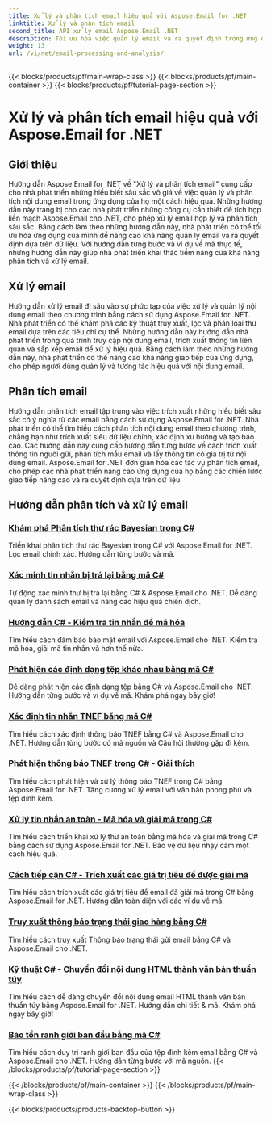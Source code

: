 ```yaml
---
title: Xử lý và phân tích email hiệu quả với Aspose.Email for .NET
linktitle: Xử lý và phân tích email
second_title: API xử lý email Aspose.Email .NET
description: Tối ưu hóa việc quản lý email và ra quyết định trong ứng dụng của bạn với các hướng dẫn của Aspose.Email for .NET về xử lý email hợp lý và phân tích sâu sắc. Tìm hiểu cách truy xuất, sắp xếp và phân tích nội dung email theo chương trình. Khám phá các ví dụ thực tế để tăng cường giao tiếp và chiến lược dựa trên dữ liệu.
weight: 13
url: /vi/net/email-processing-and-analysis/
---
```


{{< blocks/products/pf/main-wrap-class >}}
{{< blocks/products/pf/main-container >}}
{{< blocks/products/pf/tutorial-page-section >}}

# Xử lý và phân tích email hiệu quả với Aspose.Email for .NET


## Giới thiệu

Hướng dẫn Aspose.Email for .NET về "Xử lý và phân tích email" cung cấp cho nhà phát triển những hiểu biết sâu sắc vô giá về việc quản lý và phân tích nội dung email trong ứng dụng của họ một cách hiệu quả. Những hướng dẫn này trang bị cho các nhà phát triển những công cụ cần thiết để tích hợp liền mạch Aspose.Email cho .NET, cho phép xử lý email hợp lý và phân tích sâu sắc. Bằng cách làm theo những hướng dẫn này, nhà phát triển có thể tối ưu hóa ứng dụng của mình để nâng cao khả năng quản lý email và ra quyết định dựa trên dữ liệu. Với hướng dẫn từng bước và ví dụ về mã thực tế, những hướng dẫn này giúp nhà phát triển khai thác tiềm năng của khả năng phân tích và xử lý email.

## Xử lý email

Hướng dẫn xử lý email đi sâu vào sự phức tạp của việc xử lý và quản lý nội dung email theo chương trình bằng cách sử dụng Aspose.Email for .NET. Nhà phát triển có thể khám phá các kỹ thuật truy xuất, lọc và phân loại thư email dựa trên các tiêu chí cụ thể. Những hướng dẫn này hướng dẫn nhà phát triển trong quá trình truy cập nội dung email, trích xuất thông tin liên quan và sắp xếp email để xử lý hiệu quả. Bằng cách làm theo những hướng dẫn này, nhà phát triển có thể nâng cao khả năng giao tiếp của ứng dụng, cho phép người dùng quản lý và tương tác hiệu quả với nội dung email.

## Phân tích email

Hướng dẫn phân tích email tập trung vào việc trích xuất những hiểu biết sâu sắc có ý nghĩa từ các email bằng cách sử dụng Aspose.Email for .NET. Nhà phát triển có thể tìm hiểu cách phân tích nội dung email theo chương trình, chẳng hạn như trích xuất siêu dữ liệu chính, xác định xu hướng và tạo báo cáo. Các hướng dẫn này cung cấp hướng dẫn từng bước về cách trích xuất thông tin người gửi, phân tích mẫu email và lấy thông tin có giá trị từ nội dung email. Aspose.Email for .NET đơn giản hóa các tác vụ phân tích email, cho phép các nhà phát triển nâng cao ứng dụng của họ bằng các chiến lược giao tiếp nâng cao và ra quyết định dựa trên dữ liệu.

## Hướng dẫn phân tích và xử lý email
### [Khám phá Phân tích thư rác Bayesian trong C#](./exploring-bayesian-spam-analysis-in-csharp/)
Triển khai phân tích thư rác Bayesian trong C# với Aspose.Email for .NET. Lọc email chính xác. Hướng dẫn từng bước và mã.
### [Xác minh tin nhắn bị trả lại bằng mã C#](./verifying-bounced-messages-with-csharp-code/)
Tự động xác minh thư bị trả lại bằng C# & Aspose.Email cho .NET. Dễ dàng quản lý danh sách email và nâng cao hiệu quả chiến dịch. 
### [Hướng dẫn C# - Kiểm tra tin nhắn để mã hóa](./csharp-guide-checking-messages-for-encryption/)
Tìm hiểu cách đảm bảo bảo mật email với Aspose.Email cho .NET. Kiểm tra mã hóa, giải mã tin nhắn và hơn thế nữa.
### [Phát hiện các định dạng tệp khác nhau bằng mã C#](./detecting-various-file-formats-using-csharp-code/)
Dễ dàng phát hiện các định dạng tệp bằng C# và Aspose.Email cho .NET. Hướng dẫn từng bước và ví dụ về mã. Khám phá ngay bây giờ!
### [Xác định tin nhắn TNEF bằng mã C#](./identifying-tnef-messages-with-csharp-code/)
Tìm hiểu cách xác định thông báo TNEF bằng C# và Aspose.Email cho .NET. Hướng dẫn từng bước có mã nguồn và Câu hỏi thường gặp đi kèm.
### [Phát hiện thông báo TNEF trong C# - Giải thích](./tnef-message-detection-in-csharp-explained/)
Tìm hiểu cách phát hiện và xử lý thông báo TNEF trong C# bằng Aspose.Email for .NET. Tăng cường xử lý email với văn bản phong phú và tệp đính kèm.
### [Xử lý tin nhắn an toàn - Mã hóa và giải mã trong C#](./secure-message-handling-encryption-and-decryption-in-csharp/)
Tìm hiểu cách triển khai xử lý thư an toàn bằng mã hóa và giải mã trong C# bằng cách sử dụng Aspose.Email for .NET. Bảo vệ dữ liệu nhạy cảm một cách hiệu quả.
### [Cách tiếp cận C# - Trích xuất các giá trị tiêu đề được giải mã](./csharp-approach-extracting-decoded-header-values/)
Tìm hiểu cách trích xuất các giá trị tiêu đề email đã giải mã trong C# bằng Aspose.Email for .NET. Hướng dẫn toàn diện với các ví dụ về mã.
### [Truy xuất thông báo trạng thái giao hàng bằng C#](./retrieving-delivery-status-notifications-with-csharp/)
Tìm hiểu cách truy xuất Thông báo trạng thái gửi email bằng C# và Aspose.Email cho .NET.
### [Kỹ thuật C# - Chuyển đổi nội dung HTML thành văn bản thuần túy](./csharp-technique-converting-html-body-to-plain-text/)
Tìm hiểu cách dễ dàng chuyển đổi nội dung email HTML thành văn bản thuần túy bằng Aspose.Email for .NET. Hướng dẫn chi tiết & mã. Khám phá ngay bây giờ!
### [Bảo tồn ranh giới ban đầu bằng mã C#](./preserving-original-boundaries-using-csharp-code/)
Tìm hiểu cách duy trì ranh giới ban đầu của tệp đính kèm email bằng C# và Aspose.Email cho .NET. Hướng dẫn từng bước với mã nguồn.
{{< /blocks/products/pf/tutorial-page-section >}}

{{< /blocks/products/pf/main-container >}}
{{< /blocks/products/pf/main-wrap-class >}}

{{< blocks/products/products-backtop-button >}}
